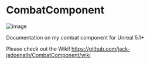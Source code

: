 # CombatComponent

![image](https://github.com/user-attachments/assets/fb6fc82c-51cb-4e6e-96c5-9838dc9c086a)

Documentation on my combat component for Unreal 5.1+

Please check out the Wiki! https://github.com/jack-jadoenath/CombatComponent/wiki
